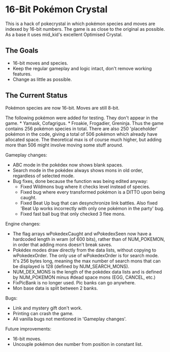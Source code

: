 16-Bit Pokémon Crystal
======================

This is a hack of pokecrystal in which pokémon species and moves are indexed by 16-bit numbers. The game is as close to the original as possible. As a base it uses mid_kid's excellent Optimised Crystal.

The Goals
---------

* 16-bit moves and species.
* Keep the regular gameplay and logic intact, don't remove working features.
* Change as little as possible.

The Current Status
------------------

Pokémon species are now 16-bit. Moves are still 8-bit.

The following pokémon were added for testing. They don't appear in the game.
	* Yamask, Cofagrigus.
	* Froakie, Frogadier, Greninja.
Thus the game contains 256 pokémon species in total. There are also 250 'placeholder' pokémon in the code, giving a total of 506 pokémon which already have allocated space. The theoretical max is of course much higher, but adding more than 506 might involve moving some stuff around.

Gameplay changes:
* ABC mode in the pokédex now shows blank spaces.
* Search mode in the pokédex always shows mons in old order, regardless of selected mode.
* Bug fixes, done because the function was being edited anyway:
	* Fixed Wildmons bug where it checks level instead of species.
	* Fixed bug where every transformed pokémon is a DITTO upon being caught.
	* Fixed Beat Up bug that can desynchronize link battles. Also fixed 'Beat Up works incorrectly with only one pokémon in the party' bug.
	* Fixed fast ball bug that only checked 3 flee mons.

Engine changes:
* The flag arrays wPokedexCaught and wPokedexSeen now have a hardcoded length in wram (of 600 bits), rather than of NUM_POKEMON, in order that adding mons doesn't break saves.
* Pokédex modes draw directly from the data lists, without copying to wPokedexOrder. The only use of wPokedexOrder is for search mode. It's 256 bytes long, meaning the max number of search mons that can be displayed is 128 (defined by NUM_SEARCH_MONS).
* NUM_DEX_MONS is the length of the pokédex data lists and is defined by NUM_POKEMON minus #dead space mons (EGG, CANCEL, etc.) 
* FixPicBank is no longer used. Pic banks can go anywhere.
* Mon base data is split between 2 banks.

Bugs:
* Link and mystery gift don't work. 
* Printing can crash the game.
* All vanilla bugs not mentioned in 'Gameplay changes'.

Future improvements:
* 16-bit moves.
* Uncouple pokémon dex number from position in constant list.
